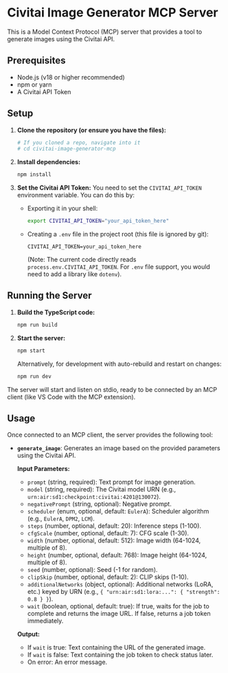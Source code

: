 # Civitai Image Generator MCP Server

This is a Model Context Protocol (MCP) server that provides a tool to generate images using the Civitai API.

## Prerequisites

- Node.js (v18 or higher recommended)
- npm or yarn
- A Civitai API Token

## Setup

1.  **Clone the repository (or ensure you have the files):**
    ```bash
    # If you cloned a repo, navigate into it
    # cd civitai-image-generator-mcp 
    ```

2.  **Install dependencies:**
    ```bash
    npm install
    ```

3.  **Set the Civitai API Token:**
    You need to set the `CIVITAI_API_TOKEN` environment variable. You can do this by:
    - Exporting it in your shell:
      ```bash
      export CIVITAI_API_TOKEN="your_api_token_here"
      ```
    - Creating a `.env` file in the project root (this file is ignored by git):
      ```
      CIVITAI_API_TOKEN=your_api_token_here
      ```
      (Note: The current code directly reads `process.env.CIVITAI_API_TOKEN`. For `.env` file support, you would need to add a library like `dotenv`).

## Running the Server

1.  **Build the TypeScript code:**
    ```bash
    npm run build
    ```

2.  **Start the server:**
    ```bash
    npm start
    ```
    Alternatively, for development with auto-rebuild and restart on changes:
    ```bash
    npm run dev
    ```

The server will start and listen on stdio, ready to be connected by an MCP client (like VS Code with the MCP extension).

## Usage

Once connected to an MCP client, the server provides the following tool:

-   **`generate_image`**: Generates an image based on the provided parameters using the Civitai API.

    **Input Parameters:**
    -   `prompt` (string, required): Text prompt for image generation.
    -   `model` (string, required): The Civitai model URN (e.g., `urn:air:sd1:checkpoint:civitai:4201@130072`).
    -   `negativePrompt` (string, optional): Negative prompt.
    -   `scheduler` (enum, optional, default: `EulerA`): Scheduler algorithm (e.g., `EulerA`, `DPM2`, `LCM`).
    -   `steps` (number, optional, default: 20): Inference steps (1-100).
    -   `cfgScale` (number, optional, default: 7): CFG scale (1-30).
    -   `width` (number, optional, default: 512): Image width (64-1024, multiple of 8).
    -   `height` (number, optional, default: 768): Image height (64-1024, multiple of 8).
    -   `seed` (number, optional): Seed (-1 for random).
    -   `clipSkip` (number, optional, default: 2): CLIP skips (1-10).
    -   `additionalNetworks` (object, optional): Additional networks (LoRA, etc.) keyed by URN (e.g., `{ "urn:air:sd1:lora:...": { "strength": 0.8 } }`).
    -   `wait` (boolean, optional, default: true): If true, waits for the job to complete and returns the image URL. If false, returns a job token immediately.

    **Output:**
    -   If `wait` is true: Text containing the URL of the generated image.
    -   If `wait` is false: Text containing the job token to check status later.
    -   On error: An error message.